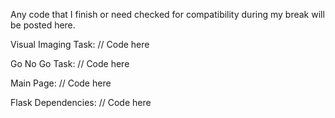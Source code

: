 Any code that I finish or need checked for compatibility during my break will be posted here.

Visual Imaging Task:
// Code here


Go No Go Task:
// Code here


Main Page:
// Code here


Flask Dependencies:
// Code here
